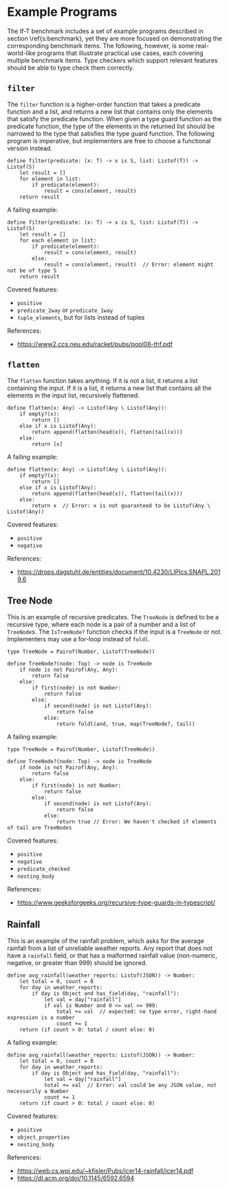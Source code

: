# Example Programs

The If-T benchmark includes a set of example programs described in section \ref{s:benchmark}, yet they are more focused on demonstrating the corresponding benchmark items. The following, however, is some real-world-like programs that illustrate practical use cases, each covering multiple benchmark items. Type checkers which support relevant features should be able to type check them correctly.

## `filter`

The `filter` function is a higher-order function that takes a predicate function and a list, and returns a new list that contains only the elements that satisfy the predicate function. When given a type guard function as the predicate function, the type of the elements in the returned list should be narrowed to the type that satisfies the type guard function. The following program is imperative, but implementers are free to choose a functional version instead.

```
define filter(predicate: (x: T) -> x is S, list: Listof(T)) -> Listof(S)
    let result = []
    for element in list:
        if predicate(element):
            result = cons(element, result)
    return result
```

A failing example:

```
define filter(predicate: (x: T) -> x is S, list: Listof(T)) -> Listof(S)
    let result = []
    for each element in list:
        if predicate(element):
            result = cons(element, result)
        else:
            result = cons(element, result)  // Error: element might not be of type S
    return result
```

Covered features:
- `positive`
- `predicate_2way` or `predicate_1way`
- `tuple_elements`, but for lists instead of tuples

References:
- https://www2.ccs.neu.edu/racket/pubs/popl08-thf.pdf


## `flatten`

The `flatten` function takes anything. If it is not a list, it returns a list containing the input. If it is a list, it returns a new list that contains all the elements in the input list, recursively flattened.

```
define flatten(x: Any) -> Listof(Any \ Listof(Any)):
    if empty?(x):
        return []
    else if x is Listof(Any):
        return append(flatten(head(x)), flatten(tail(x)))
    else:
        return [x]
```

A failing example:

```
define flatten(x: Any) -> Listof(Any \ Listof(Any)):
    if empty?(x):
        return []
    else if x is Listof(Any):
        return append(flatten(head(x)), flatten(tail(x)))
    else:
        return x  // Error: x is not guaranteed to be Listof(Any \ Listof(Any))
```

Covered features:
- `positive`
- `negative`

References:
- https://drops.dagstuhl.de/entities/document/10.4230/LIPIcs.SNAPL.2019.6

## Tree Node

This is an example of recursive predicates. The `TreeNode` is defined to be a recursive type, where each node is a pair of a number and a list of `TreeNode`s. The `IsTreeNode?` function checks if the input is a `TreeNode` or not. Implementers may use a for-loop instead of `foldl`. 

```
type TreeNode = Pairof(Number, Listof(TreeNode))

define TreeNode?(node: Top) -> node is TreeNode
    if node is not Pairof(Any, Any):
        return false
    else:
        if first(node) is not Number:
            return false
        else:
            if second(node) is not Listof(Any):
                return false
            else:
                return foldl(and, true, map(TreeNode?, tail))
```

A failing example:

```
type TreeNode = Pairof(Number, Listof(TreeNode))

define TreeNode?(node: Top) -> node is TreeNode
    if node is not Pairof(Any, Any):
        return false
    else:
        if first(node) is not Number:
            return false
        else:
            if second(node) is not Listof(Any):
                return false
            else:
                return true // Error: We haven't checked if elements of tail are TreeNodes
```

Covered features:
- `positive`
- `negative`
- `predicate_checked`
- `nesting_body`

References:
- https://www.geeksforgeeks.org/recursive-type-guards-in-typescript/


## Rainfall

This is an example of the rainfall problem, which asks for the average rainfall
from a list of unreliable weather reports. Any report that does not have a `rainfall`
field, or that has a malformed rainfall value (non-numeric, negative, or greater than
999) should be ignored.

```
define avg_rainfall(weather_reports: Listof(JSON)) -> Number:
    let total = 0, count = 0
    for day in weather_reports:
        if day is Object and has_field(day, "rainfall"):
            let val = day["rainfall"]
            if val is Number and 0 <= val <= 999:
                total += val  // expected: no type error, right-hand expression is a number
                count += 1
    return (if count > 0: total / count else: 0)
```

A failing example:

```
define avg_rainfall(weather_reports: Listof(JSON)) -> Number:
    let total = 0, count = 0
    for day in weather_reports:
        if day is Object and has_field(day, "rainfall"):
            let val = day["rainfall"]
            total += val  // Error: val could be any JSON value, not necessarily a Number
            count += 1
    return (if count > 0: total / count else: 0)
```

Covered features:
- `positive`
- `object_properties`
- `nesting_body`

References:
- https://web.cs.wpi.edu/~kfisler/Pubs/icer14-rainfall/icer14.pdf
- https://dl.acm.org/doi/10.1145/6592.6594

